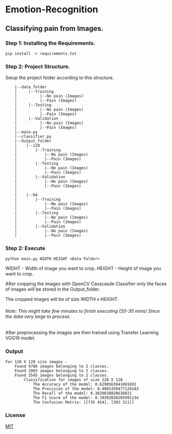 # Emotion-Recognition

## Classifying pain from Images.

### Step 1: Installing the Requirements. 

```
pip install -r requirements.txt 
```

### Step 2: Project Structure.
Setup the project folder according to this structure. 
```
    |--data_folder
    |     |--Training
    |          |--No pain (Images)
    |          |--Pain (Images)
    |     |--Testing
    |          |--No pain (Images)
    |          |--Pain (Images)
    |     |--Validation
    |          |--No pain (Images)
    |          |--Pain (Images)
    |--main.py
    |--classifier.py
    |--Output_folder
    |    |--128
    |        |--Training
    |            |--No pain (Images)
    |            |--Pain (Images)
    |        |--Testing
    |            |--No pain (Images)
    |            |--Pain (Images)
    |        |--Validation
    |            |--No pain (Images)
    |            |--Pain (Images)
    |    
    |    |--64
    |        |--Training
    |            |--No pain (Images)
    |            |--Pain (Images)
    |        |--Testing
    |            |--No pain (Images)
    |            |--Pain (Images)
    |        |--Validation
    |            |--No pain (Images)
    |            |--Pain (Images)
```

### Step 2: Execute
```
python main.py WIDTH HEIGHT <Data Folder>
```

WIDHT - Width of image you want to crop.
HEIGHT - Height of image you want to crop. 

After cropping the images with OpenCV Casscasde Classifier only the faces of images will be stored in the Output_folder.

The cropped images will be of size WIDTH x HEIGHT.

###### Note: This might take few minutes to finish executing (20-30 mins) Since the data very large to process.

After preprocessing the images are then trained using Transfer Learning VGG19 model. 

### Output
```
For 128 X 128 size images -
    Found 9788 images belonging to 2 classes.
    Found 2003 images belonging to 2 classes.
    Found 3545 images belonging to 2 classes.
        Classification for images of size 128 X 128 -
            The Accuracy of the model: 0.6290563941001892
            The Precision of the model: 0.4065359477124183
            The Recall of the model: 0.3820638820638821
            The F1 Score of the model: 0.39392020265991134
            The Confusion Matrix: [[735 454], [503 311]]
```

### License

[MIT](https://github.com/Venkat-2709/Emotion-Recognition/blob/master/LICENSE)

